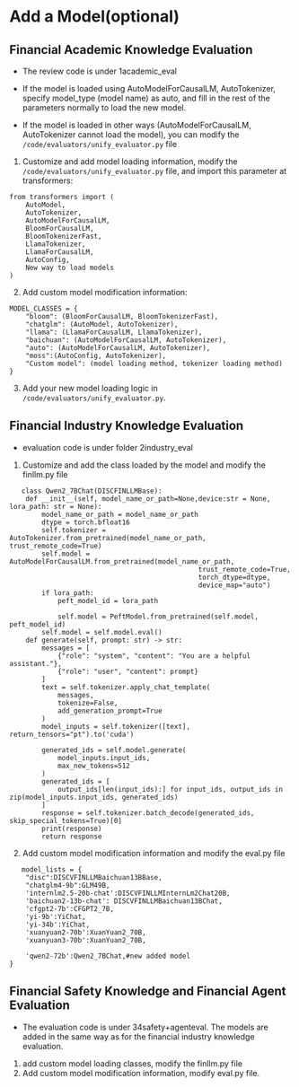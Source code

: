 # Add a Model(optional)

## Financial Academic Knowledge Evaluation
- The review code is under 1academic_eval
  
- If the model is loaded using AutoModelForCausalLM, AutoTokenizer, specify model_type (model name) as auto, and fill in the rest of the parameters normally to load the new model.

- If the model is loaded in other ways (AutoModelForCausalLM, AutoTokenizer cannot load the model), you can modify the `/code/evaluators/unify_evaluator.py` file

  
1. Customize and add model loading information, modify the `/code/evaluators/unify_evaluator.py` file, and import this parameter at transformers:
   
```text
from transformers import (
    AutoModel,
    AutoTokenizer,
    AutoModelForCausalLM,
    BloomForCausalLM,
    BloomTokenizerFast,
    LlamaTokenizer,
    LlamaForCausalLM,
    AutoConfig,
    New way to load models
)
```

2. Add custom model modification information:

```text
MODEL_CLASSES = {
    "bloom": (BloomForCausalLM, BloomTokenizerFast),
    "chatglm": (AutoModel, AutoTokenizer),
    "llama": (LlamaForCausalLM, LlamaTokenizer),
    "baichuan": (AutoModelForCausalLM, AutoTokenizer),
    "auto": (AutoModelForCausalLM, AutoTokenizer),
    "moss":(AutoConfig, AutoTokenizer),
    "Custom model": (model loading method, tokenizer loading method)
}
```
3. Add your new model loading logic in `/code/evaluators/unify_evaluator.py`.


## Financial Industry Knowledge Evaluation
- evaluation code is under folder 2industry_eval

1. Customize and add the class loaded by the model and modify the finllm.py file
```
   class Qwen2_7BChat(DISCFINLLMBase):
    def __init__(self, model_name_or_path=None,device:str = None, lora_path: str = None):
        model_name_or_path = model_name_or_path
        dtype = torch.bfloat16
        self.tokenizer = AutoTokenizer.from_pretrained(model_name_or_path, trust_remote_code=True)
        self.model = AutoModelForCausalLM.from_pretrained(model_name_or_path,
                                               trust_remote_code=True,
                                               torch_dtype=dtype,
                                               device_map="auto")
        if lora_path:
            peft_model_id = lora_path

            self.model = PeftModel.from_pretrained(self.model, peft_model_id)
        self.model = self.model.eval()
    def generate(self, prompt: str) -> str:
        messages = [
            {"role": "system", "content": "You are a helpful assistant."},
            {"role": "user", "content": prompt}
        ]
        text = self.tokenizer.apply_chat_template(
            messages,
            tokenize=False,
            add_generation_prompt=True
        )
        model_inputs = self.tokenizer([text], return_tensors="pt").to('cuda')

        generated_ids = self.model.generate(
            model_inputs.input_ids,
            max_new_tokens=512
        )
        generated_ids = [
            output_ids[len(input_ids):] for input_ids, output_ids in zip(model_inputs.input_ids, generated_ids)
        ]
        response = self.tokenizer.batch_decode(generated_ids, skip_special_tokens=True)[0]
        print(response)
        return response
```
2. Add custom model modification information and modify the eval.py file
```
   model_lists = {
    "disc":DISCVFINLLMBaichuan13BBase,
    "chatglm4-9b":GLM49B,
    'internlm2.5-20b-chat':DISCVFINLLMInternLm2Chat20B,
    'baichuan2-13b-chat': DISCVFINLLMBaichuan13BChat,
    'cfgpt2-7b':CFGPT2_7B,
    'yi-9b':YiChat,
    'yi-34b':YiChat,
    'xuanyuan2-70b':XuanYuan2_70B,
    'xuanyuan3-70b':XuanYuan2_70B,

    'qwen2-72b':Qwen2_7BChat,#new added model
}
```

## Financial Safety Knowledge and Financial Agent Evaluation
- The evaluation code is under 34safety+agenteval. The models are added in the same way as for the financial industry knowledge evaluation.
  
1. add custom model loading classes, modify the finllm.py file
2. Add custom model modification information, modify eval.py file.
